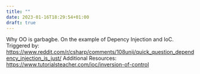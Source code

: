 ```yaml
---
title: ""
date: 2023-01-16T18:29:54+01:00
draft: true
---
```


Why OO is garbagbe. On the example of Depency Injection and IoC.
Triggered by: https://www.reddit.com/r/csharp/comments/108unij/quick_question_dependency_injection_is_just/
Additional Resources: https://www.tutorialsteacher.com/ioc/inversion-of-control

